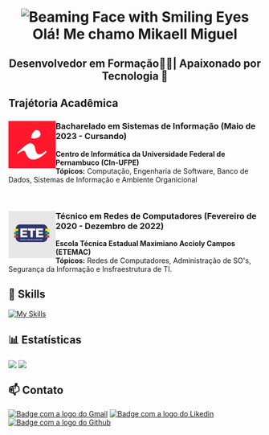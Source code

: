 <!-- Implementação do HTML + Markdown !-->
<h1 align="center">
  <img align="center" src="https://raw.githubusercontent.com/Tarikul-Islam-Anik/Animated-Fluent-Emojis/master/Emojis/Smilies/Beaming%20Face%20with%20Smiling%20Eyes.png" alt="Beaming Face with Smiling Eyes" height="60"/>
  Olá! Me chamo Mikaell Miguel
</h1>


<h2 align="center" id="description"> Desenvolvedor em Formação🧑‍💻| Apaixonado por Tecnologia 💙</h2>

<h2>Trajétoria Acadêmica</h2>
<div>
  <img align="left" height="94px" width="94px" src="./images/logo_cinufpe.jpg" alt="Logo do CIn/UFPE"/>
  <h3>Bacharelado em Sistemas de Informação (Maio de 2023 - Cursando)</h3>
  <p><strong>Centro de Informática da Universidade Federal de Pernambuco (CIn-UFPE)</strong>
  <br><strong>Tópicos:</strong> Computação, Engenharia de Software, Banco de Dados, Sistemas de Informação e Ambiente Organicional</p>
</div>
<br/>
<div>
  <img align="left" height="94px" width="94px" src="./images/logo_etemac.png" alt="Logo do ETE"/>
  <h3>Técnico em Redes de Computadores (Fevereiro de 2020 - Dezembro de 2022)</h3>
  <p><strong>Escola Técnica Estadual Maximiano Accioly Campos (ETEMAC)</strong>
  <br><strong>Tópicos:</strong> Redes de Computadores, Administração de SO's, Segurança da Informação e Insfraestrutura de TI.</p>
</div>

## 🚀 Skills
[![My Skills](https://skillicons.dev/icons?i=html,css,js,nodejs,express,react,py,java,vscode,git,mysql,postgres,linux,windows)](https://skillicons.dev)

## 📊 Estatísticas
<div>
  <img align="center" width="48%" src="https://github-readme-stats.vercel.app/api?username=mikaellmiguel&show_icons=true&theme=vue&rank_icon=github">
  <img align="center" width="48%" src="https://github-readme-stats.vercel.app/api/top-langs/?username=mikaellmiguel&layout=compact&theme=vue">
</div>

## 📫 Contato
<a href="mailto:mikaell.miguel.br@gmail.com"><img src="https://img.shields.io/badge/Gmail-D14836?style=for-the-badge&logo=gmail&logoColor=white" alt="Badge com a logo do Gmail"></img></a>
<a href="https://linkedin.com/in/mikaellmiguel"><img src="https://img.shields.io/badge/LinkedIn-0077B5?style=for-the-badge&logo=linkedin&logoColor=white" alt="Badge com a logo do Likedin"></img></a>
<a href="https://www.github.com/mikaellmiguel"><img src="https://img.shields.io/badge/GitHub-100000?style=for-the-badge&logo=github&logoColor=white" alt="Badge com a logo do Github"></img></a>
